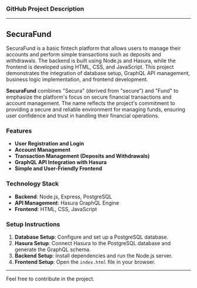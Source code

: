 ### GitHub Project Description

---

## SecuraFund

SecuraFund is a basic fintech platform that allows users to manage their accounts and perform simple transactions such as deposits and withdrawals. The backend is built using Node.js and Hasura, while the frontend is developed using HTML, CSS, and JavaScript. This project demonstrates the integration of database setup, GraphQL API management, business logic implementation, and frontend development.

**SecuraFund** combines "Secura" (derived from "secure") and "Fund" to emphasize the platform's focus on secure financial transactions and account management. The name reflects the project's commitment to providing a secure and reliable environment for managing funds, ensuring user confidence and trust in handling their financial operations.

### Features

- **User Registration and Login**
- **Account Management**
- **Transaction Management (Deposits and Withdrawals)**
- **GraphQL API Integration with Hasura**
- **Simple and User-Friendly Frontend**

### Technology Stack

- **Backend**: Node.js, Express, PostgreSQL
- **API Management**: Hasura GraphQL Engine
- **Frontend**: HTML, CSS, JavaScript

### Setup Instructions

1. **Database Setup**: Configure and set up a PostgreSQL database.
2. **Hasura Setup**: Connect Hasura to the PostgreSQL database and generate the GraphQL schema.
3. **Backend Setup**: Install dependencies and run the Node.js server.
4. **Frontend Setup**: Open the `index.html` file in your browser.

---

Feel free to contribute in the project.
